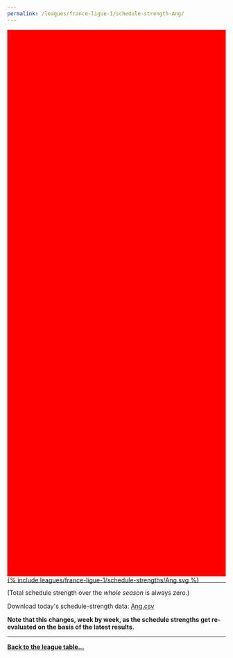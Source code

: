 ```yaml
---
permalink: /leagues/france-ligue-1/schedule-strength-Ang/
---
```


<style>
.svg-wrap {
    background-color:red;
    height:0;
    padding-top:250%; /* 350px/550px */
    position: relative;
}

svg {
    background-color: white;
    height: 100%;
    display:block;
    width: 100%;
    position: absolute;
    top:0;
    left:0;
}
</style>


<div class="svg-wrap">
{% include leagues/france-ligue-1/schedule-strengths/Ang.svg %}
</div>

-----

(Total schedule strength over the *whole season* is always zero.)


Download today's schedule-strength data: [Ang.csv](/assets/leagues/france-ligue-1/2025/schedule-strengths/Ang.csv)

**Note that this changes, week by week, as the schedule strengths get re-evaluated on the
basis of the latest results.**

-----

[**Back to the league table...**](/leagues/france-ligue-1)


